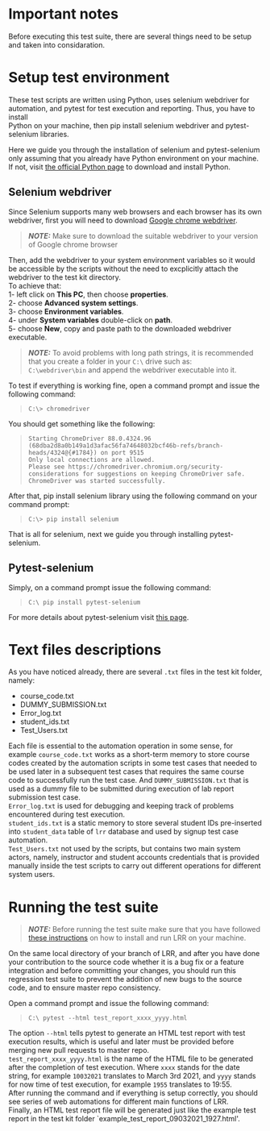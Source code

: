 # Important notes
Before executing this test suite, there are several things need to be setup and taken into considaration.  

# Setup test environment
These test scripts are written using Python, uses selenium webdriver for automation, and pytest for test execution and reporting. Thus, you have to install  
Python on your machine, then pip install selenium webdriver and pytest-selenium libraries.  

Here we guide you through the installation of selenium and pytest-selenium only assuming that you already have Python environment on your machine. If not, visit 
[the official Python page](https://www.python.org/downloads/) to download and install Python.

## Selenium webdriver
Since Selenium supports many web browsers and each browser has its own webdriver, first you will need to download 
[Google chrome webdriver](https://sites.google.com/a/chromium.org/chromedriver/downloads).  
> **_NOTE:_** Make sure to download the suitable webdriver to your version of Google chrome browser  

Then, add the webdriver to your system environment variables so it would be accessible by the scripts without the need to excplicitly attach the webdriver to the test kit directory.  
To achieve that:  
1- left click on **This PC**, then choose **properties**.  
2- choose **Advanced system settings**.  
3- choose **Environment variables**.  
4- under **System variables** double-click on **path**.  
5- choose **New**, copy and paste path to the downloaded webdriver executable.  
> **_NOTE:_** To avoid problems with long path strings, it is recommended that you create a folder in your `C:\` drive such as:  
> `C:\webdriver\bin` and append the webdriver executable into it.  

To test if everything is working fine, open a command prompt and issue the following command:  
>`C:\> chromedriver`  

You should get something like the following:  

>`Starting ChromeDriver 88.0.4324.96 (68dba2d8a0b149a1d3afac56fa74648032bcf46b-refs/branch-heads/4324@{#1784}) on port 9515`  
>`Only local connections are allowed.`  
>`Please see https://chromedriver.chromium.org/security-considerations for suggestions on keeping ChromeDriver safe.`  
>`ChromeDriver was started successfully.`  

After that, pip install selenium library using the following command on your command prompt:  

>`C:\> pip install selenium`  

That is all for selenium, next we guide you through installing pytest-selenium.

## Pytest-selenium
Simply, on a command prompt issue the following command:  
>`C:\ pip install pytest-selenium`  

For more details about pytest-selenium visit [this page](https://pytest-selenium.readthedocs.io/en/latest/installing.html).

# Text files descriptions

As you have noticed already, there are several `.txt` files in the test kit folder, namely:  
* course_code.txt  
* DUMMY_SUBMISSION.txt
* Error_log.txt
* student_ids.txt
* Test_Users.txt  

Each file is essential to the automation operation in some sense, for example `course_code.txt` works as a short-term memory to store course codes created by the automation
scripts in some test cases that needed to be used later in a subsequent test cases that requires the same course code to successfully run the test case. And `DUMMY_SUBMISSION.txt` that is used as a dummy file to be submitted during execution of lab report submission test case.  
`Error_log.txt` is used for debugging and keeping track of problems encountered during test execution.  
`student_ids.txt` is a static memory to store several student IDs pre-inserted into `student_data` table of `lrr` database and used by signup test case automation.  
`Test_Users.txt` not used by the scripts, but contains two main system actors, namely, instructor and student accounts credentials that is provided manually inside the test scripts to carry out different operations for different system users.  

# Running the test suite

> **_NOTE:_** Before running the test suite make sure that you have followed [these instructions](https://github.com/hema-001/LRR#installation-instructions) on how to install and run LRR on your machine.  

On the same local directory of your branch of LRR, and after you have done your contribution to the source code whether it is a bug fix or a feature integration and before committing your changes, you should run this regression test suite to prevent the addition of new bugs to the source code, and to ensure master repo consistency.  

Open a command prompt and issue the following command:  
>`C:\ pytest --html test_report_xxxx_yyyy.html`  

The option `--html` tells pytest to generate an HTML test report with test execution results, which is useful and later must be provided before merging new pull requests to master repo.  
`test_report_xxxx_yyyy.html` is the name of the HTML file to be generated after the completion of test execution. Where `xxxx` stands for the date string, for example `10032021` translates to March 3rd 2021, and `yyyy` stands for now time of test execution, for example `1955` translates to 19:55.  
After running the command and if everything is setup correctly, you should see series of web automations for different main functions of LRR.  
Finally, an HTML test report file will be generated just like the example test report in the test kit folder `example_test_report_09032021_1927.html'.

